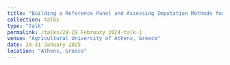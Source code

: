 ```yaml
---
title: "Building a Reference Panel and Assessing Imputation Methods for Low-Coverage Sequencing in Black Soldier Fly (Hermetia illucens)"
collection: talks
type: "Talk"
permalink: /talks/28-29 February 2024-talk-1
venue: "Agricultural University of Athens, Greece"
date: 29-31 January 2025
location: "Athens, Greece"
---
```


